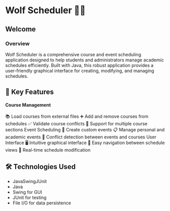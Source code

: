 # Wolf Scheduler 🐺📅
 ## Welcome

### Overview
 Wolf Scheduler is a comprehensive course and event scheduling application designed to help students and administrators manage academic schedules efficiently. Built with Java, this robust application provides a user-friendly graphical interface for creating, modifying, and managing schedules.

## 🌟 Key Features
#### Course Management
📚 Load courses from external files
➕ Add and remove courses from schedules
✅ Validate course conflicts
🔢 Support for multiple course sections
Event Scheduling
📅 Create custom events
📋 Manage personal and academic events
🚫 Conflict detection between events and courses
User Interface
🖥️ Intuitive graphical interface
🧭 Easy navigation between schedule views
🔄 Real-time schedule modification
## 🛠 Technologies Used
 - JavaSwingJUnit
 - Java
 - Swing for GUI
 - JUnit for testing
 - File I/O for data persistence

